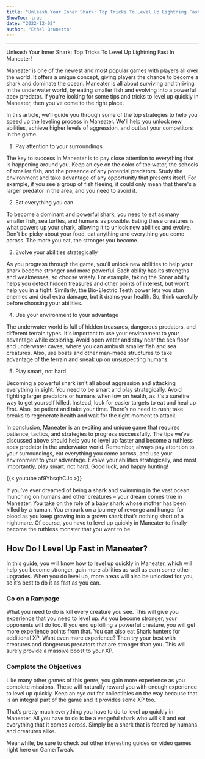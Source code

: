 ```yaml
---
title: "Unleash Your Inner Shark: Top Tricks To Level Up Lightning Fast In Maneater!"
ShowToc: true 
date: "2022-12-02"
author: "Ethel Brunetto"
---
```

*****
Unleash Your Inner Shark: Top Tricks To Level Up Lightning Fast In Maneater!

Maneater is one of the newest and most popular games with players all over the world. It offers a unique concept, giving players the chance to become a shark and dominate the ocean. Maneater is all about surviving and thriving in the underwater world, by eating smaller fish and evolving into a powerful apex predator. If you're looking for some tips and tricks to level up quickly in Maneater, then you've come to the right place. 

In this article, we’ll guide you through some of the top strategies to help you speed up the leveling process in Maneater. We'll help you unlock new abilities, achieve higher levels of aggression, and outlast your competitors in the game.

1. Pay attention to your surroundings

The key to success in Maneater is to pay close attention to everything that is happening around you. Keep an eye on the color of the water, the schools of smaller fish, and the presence of any potential predators. Study the environment and take advantage of any opportunity that presents itself. For example, if you see a group of fish fleeing, it could only mean that there's a larger predator in the area, and you need to avoid it.

2. Eat everything you can

To become a dominant and powerful shark, you need to eat as many smaller fish, sea turtles, and humans as possible. Eating these creatures is what powers up your shark, allowing it to unlock new abilities and evolve. Don't be picky about your food, eat anything and everything you come across. The more you eat, the stronger you become. 

3. Evolve your abilities strategically

As you progress through the game, you'll unlock new abilities to help your shark become stronger and more powerful. Each ability has its strengths and weaknesses, so choose wisely. For example, taking the Sonar ability helps you detect hidden treasures and other points of interest, but won't help you in a fight. Similarly, the Bio-Electric Teeth power lets you stun enemies and deal extra damage, but it drains your health. So, think carefully before choosing your abilities.

4. Use your environment to your advantage

The underwater world is full of hidden treasures, dangerous predators, and different terrain types. It's important to use your environment to your advantage while exploring. Avoid open water and stay near the sea floor and underwater caves, where you can ambush smaller fish and sea creatures. Also, use boats and other man-made structures to take advantage of the terrain and sneak up on unsuspecting humans.

5. Play smart, not hard

Becoming a powerful shark isn't all about aggression and attacking everything in sight. You need to be smart and play strategically. Avoid fighting larger predators or humans when low on health, as it's a surefire way to get yourself killed. Instead, look for easier targets to eat and heal up first. Also, be patient and take your time. There’s no need to rush; take breaks to regenerate health and wait for the right moment to attack.

In conclusion, Maneater is an exciting and unique game that requires patience, tactics, and strategies to progress successfully. The tips we’ve discussed above should help you to level up faster and become a ruthless apex predator in the underwater world. Remember, always pay attention to your surroundings, eat everything you come across, and use your environment to your advantage. Evolve your abilities strategically, and most importantly, play smart, not hard. Good luck, and happy hunting!

{{< youtube af9YbsqhCJc >}} 



If you’ve ever dreamed of being a shark and swimming in the vast ocean, munching on humans and other creatures – your dream comes true in Maneater. You take on the role of a baby shark whose mother has been killed by a human. You embark on a journey of revenge and hunger for blood as you keep growing into a grown shark that’s nothing short of a nightmare. Of course, you have to level up quickly in Maneater to finally become the ruthless monster that you want to be.
 
## How Do I Level Up Fast in Maneater?
 
In this guide, you will know how to level up quickly in Maneater, which will help you become stronger, gain more abilities as well as earn some other upgrades. When you do level up, more areas will also be unlocked for you, so it’s best to do it as fast as you can.
 
### Go on a Rampage
 
What you need to do is kill every creature you see. This will give you experience that you need to level up. As you become stronger, your opponents will do too. If you end up killing a powerful creature, you will get more experience points from that. You can also eat Shark hunters for additional XP. Want even more experience? Then try your best with creatures and dangerous predators that are stronger than you. This will surely provide a massive boost to your XP.
 
### Complete the Objectives
 
Like many other games of this genre, you gain more experience as you complete missions. These will naturally reward you with enough experience to level up quickly. Keep an eye out for collectibles on the way because that is an integral part of the game and it provides some XP too.
 
That’s pretty much everything you have to do to level up quickly in Maneater. All you have to do is be a vengeful shark who will kill and eat everything that it comes across. Simply be a shark that is feared by humans and creatures alike.
 
Meanwhile, be sure to check out other interesting guides on video games right here on GamerTweak.




